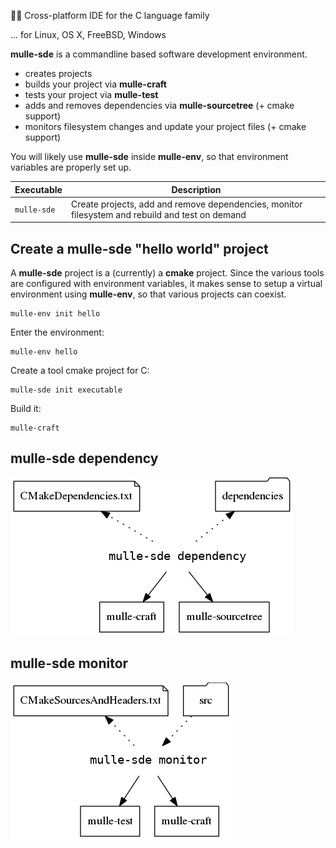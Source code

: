 🏋🏼 Cross-platform IDE for the C language family 

... for Linux, OS X, FreeBSD, Windows

**mulle-sde** is a commandline based software development environment.
 
* creates projects 
* builds your project via **mulle-craft**
* tests your project via **mulle-test**
* adds and removes dependencies via **mulle-sourcetree** (+ cmake support)
* monitors filesystem changes and update your project files (+ cmake support)

You will likely use **mulle-sde** inside **mulle-env**, so that 
environment variables are properly set up.


Executable      | Description
----------------|--------------------------------
`mulle-sde`     | Create projects, add and remove dependencies, monitor filesystem and rebuild and test on demand 


## Create a **mulle-sde** "hello world" project

A **mulle-sde** project is a (currently) a **cmake** project. Since the 
various tools are configured with environment variables, it makes sense 
to setup a virtual environment using **mulle-env**, so that various projects
can coexist.

```
mulle-env init hello
```

Enter the environment:

```
mulle-env hello
```

Create a tool cmake project for C:

```
mulle-sde init executable
``` 

Build it:

```
mulle-craft
``` 

## mulle-sde dependency

![](mulle-sde-dependency.png)


## mulle-sde monitor

![](mulle-sde-monitor.png)
